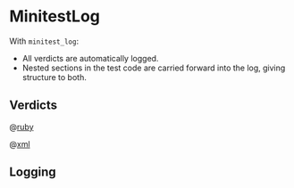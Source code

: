 # MinitestLog


With ```minitest_log```:
 
- All verdicts are automatically logged.
- Nested sections in the test code are carried forward into the log, giving structure to both.

## Verdicts

@[ruby](verdicts/assert/example.rb)

@[xml](verdicts/assert/log.xml)

## Logging




